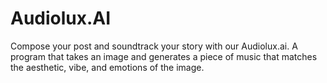 # Audiolux.AI

Compose your post and soundtrack your story with our Audiolux.ai. A program that takes an image and generates a piece of music that matches the aesthetic, vibe, and emotions of the image.
